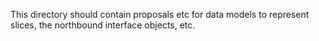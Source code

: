 This directory should contain proposals etc for data models to represent slices, the northbound interface objects, etc.

